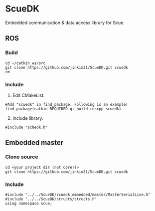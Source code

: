 # ScueDK
Embedded communication &amp; data access library for Scue.

## ROS
### Build
```
cd ~/catkin_ws/src
git clone https://github.com/jinkim31/ScueDK.git scuedk
cm
```
### Include
1. Edit CMakeList.
```
#Add "scuedk" in find_package. Following is an example!
find_package(catkin REQUIRED qt_build roscpp scuedk)
```
2. Include library.
```
#include "schedk.h"
```

## Embedded master
### Clone source
```
cd <your project dir (not Core!)>
git clone https://github.com/jinkim31/ScueDK.git scuedk
```
### Include
```
#include "../../ScueDK/scuedk_embedded/master/MasterSerialLine.h"
#include "../../ScueDK/structs/structs.h"
using namespace scue;
```

